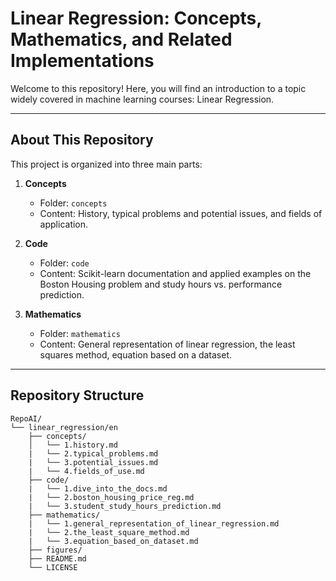 # Linear Regression: Concepts, Mathematics, and Related Implementations

Welcome to this repository! Here, you will find an introduction to a topic widely covered in machine learning courses: Linear Regression.

---

## About This Repository

This project is organized into three main parts:

1. **Concepts**  
   - Folder: `concepts`
   - Content: History, typical problems and potential issues, and fields of application.

2. **Code**
   - Folder: `code`
   - Content: Scikit-learn documentation and applied examples on the Boston Housing problem and study hours vs. performance prediction.
  
4. **Mathematics**  
   - Folder: `mathematics`  
   - Content: General representation of linear regression, the least squares method, equation based on a dataset.

---

## Repository Structure

```text
RepoAI/
└── linear_regression/en
    ├── concepts/
    │   └── 1.history.md
    |   └── 2.typical_problems.md
    |   └── 3.potential_issues.md
    |   └── 4.fields_of_use.md
    ├── code/
    |   └── 1.dive_into_the_docs.md 
    |   └── 2.boston_housing_price_reg.md
    |   └── 3.student_study_hours_prediction.md
    ├── mathematics/
    |   └── 1.general_representation_of_linear_regression.md 
    |   └── 2.the_least_square_method.md 
    |   └── 3.equation_based_on_dataset.md
    ├── figures/
    ├── README.md
    └── LICENSE   
```